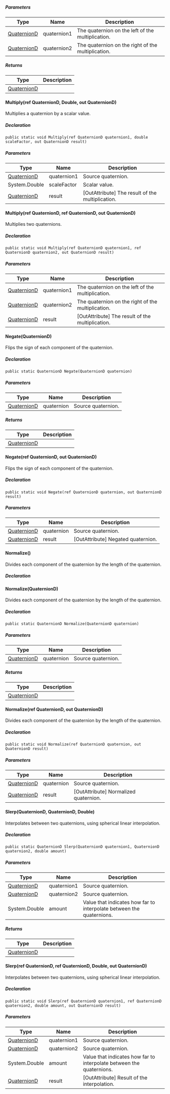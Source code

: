 
##### Parameters

| Type | Name | Description |
| --- | --- | --- |
| [QuaternionD](https://keensoftwarehouse.github.io/SpaceEngineersModAPI/api/VRageMath.QuaternionD.html) | quaternion1 | The quaternion on the left of the multiplication. |
| [QuaternionD](https://keensoftwarehouse.github.io/SpaceEngineersModAPI/api/VRageMath.QuaternionD.html) | quaternion2 | The quaternion on the right of the multiplication. |

##### Returns

| Type | Description |
| --- | --- |
| [QuaternionD](https://keensoftwarehouse.github.io/SpaceEngineersModAPI/api/VRageMath.QuaternionD.html) |     |

#### Multiply(ref QuaternionD, Double, out QuaternionD)

Multiplies a quaternion by a scalar value.

##### Declaration

```
public static void Multiply(ref QuaternionD quaternion1, double scaleFactor, out QuaternionD result)
```

##### Parameters

| Type | Name | Description |
| --- | --- | --- |
| [QuaternionD](https://keensoftwarehouse.github.io/SpaceEngineersModAPI/api/VRageMath.QuaternionD.html) | quaternion1 | Source quaternion. |
| System.Double | scaleFactor | Scalar value. |
| [QuaternionD](https://keensoftwarehouse.github.io/SpaceEngineersModAPI/api/VRageMath.QuaternionD.html) | result | \[OutAttribute\] The result of the multiplication. |

#### Multiply(ref QuaternionD, ref QuaternionD, out QuaternionD)

Multiplies two quaternions.

##### Declaration

```
public static void Multiply(ref QuaternionD quaternion1, ref QuaternionD quaternion2, out QuaternionD result)
```

##### Parameters

| Type | Name | Description |
| --- | --- | --- |
| [QuaternionD](https://keensoftwarehouse.github.io/SpaceEngineersModAPI/api/VRageMath.QuaternionD.html) | quaternion1 | The quaternion on the left of the multiplication. |
| [QuaternionD](https://keensoftwarehouse.github.io/SpaceEngineersModAPI/api/VRageMath.QuaternionD.html) | quaternion2 | The quaternion on the right of the multiplication. |
| [QuaternionD](https://keensoftwarehouse.github.io/SpaceEngineersModAPI/api/VRageMath.QuaternionD.html) | result | \[OutAttribute\] The result of the multiplication. |

#### Negate(QuaternionD)

Flips the sign of each component of the quaternion.

##### Declaration

```
public static QuaternionD Negate(QuaternionD quaternion)
```

##### Parameters

| Type | Name | Description |
| --- | --- | --- |
| [QuaternionD](https://keensoftwarehouse.github.io/SpaceEngineersModAPI/api/VRageMath.QuaternionD.html) | quaternion | Source quaternion. |

##### Returns

| Type | Description |
| --- | --- |
| [QuaternionD](https://keensoftwarehouse.github.io/SpaceEngineersModAPI/api/VRageMath.QuaternionD.html) |     |

#### Negate(ref QuaternionD, out QuaternionD)

Flips the sign of each component of the quaternion.

##### Declaration

```
public static void Negate(ref QuaternionD quaternion, out QuaternionD result)
```

##### Parameters

| Type | Name | Description |
| --- | --- | --- |
| [QuaternionD](https://keensoftwarehouse.github.io/SpaceEngineersModAPI/api/VRageMath.QuaternionD.html) | quaternion | Source quaternion. |
| [QuaternionD](https://keensoftwarehouse.github.io/SpaceEngineersModAPI/api/VRageMath.QuaternionD.html) | result | \[OutAttribute\] Negated quaternion. |

#### Normalize()

Divides each component of the quaternion by the length of the quaternion.

##### Declaration

#### Normalize(QuaternionD)

Divides each component of the quaternion by the length of the quaternion.

##### Declaration

```
public static QuaternionD Normalize(QuaternionD quaternion)
```

##### Parameters

| Type | Name | Description |
| --- | --- | --- |
| [QuaternionD](https://keensoftwarehouse.github.io/SpaceEngineersModAPI/api/VRageMath.QuaternionD.html) | quaternion | Source quaternion. |

##### Returns

| Type | Description |
| --- | --- |
| [QuaternionD](https://keensoftwarehouse.github.io/SpaceEngineersModAPI/api/VRageMath.QuaternionD.html) |     |

#### Normalize(ref QuaternionD, out QuaternionD)

Divides each component of the quaternion by the length of the quaternion.

##### Declaration

```
public static void Normalize(ref QuaternionD quaternion, out QuaternionD result)
```

##### Parameters

| Type | Name | Description |
| --- | --- | --- |
| [QuaternionD](https://keensoftwarehouse.github.io/SpaceEngineersModAPI/api/VRageMath.QuaternionD.html) | quaternion | Source quaternion. |
| [QuaternionD](https://keensoftwarehouse.github.io/SpaceEngineersModAPI/api/VRageMath.QuaternionD.html) | result | \[OutAttribute\] Normalized quaternion. |

#### Slerp(QuaternionD, QuaternionD, Double)

Interpolates between two quaternions, using spherical linear interpolation.

##### Declaration

```
public static QuaternionD Slerp(QuaternionD quaternion1, QuaternionD quaternion2, double amount)
```

##### Parameters

| Type | Name | Description |
| --- | --- | --- |
| [QuaternionD](https://keensoftwarehouse.github.io/SpaceEngineersModAPI/api/VRageMath.QuaternionD.html) | quaternion1 | Source quaternion. |
| [QuaternionD](https://keensoftwarehouse.github.io/SpaceEngineersModAPI/api/VRageMath.QuaternionD.html) | quaternion2 | Source quaternion. |
| System.Double | amount | Value that indicates how far to interpolate between the quaternions. |

##### Returns

| Type | Description |
| --- | --- |
| [QuaternionD](https://keensoftwarehouse.github.io/SpaceEngineersModAPI/api/VRageMath.QuaternionD.html) |     |

#### Slerp(ref QuaternionD, ref QuaternionD, Double, out QuaternionD)

Interpolates between two quaternions, using spherical linear interpolation.

##### Declaration

```
public static void Slerp(ref QuaternionD quaternion1, ref QuaternionD quaternion2, double amount, out QuaternionD result)
```

##### Parameters

| Type | Name | Description |
| --- | --- | --- |
| [QuaternionD](https://keensoftwarehouse.github.io/SpaceEngineersModAPI/api/VRageMath.QuaternionD.html) | quaternion1 | Source quaternion. |
| [QuaternionD](https://keensoftwarehouse.github.io/SpaceEngineersModAPI/api/VRageMath.QuaternionD.html) | quaternion2 | Source quaternion. |
| System.Double | amount | Value that indicates how far to interpolate between the quaternions. |
| [QuaternionD](https://keensoftwarehouse.github.io/SpaceEngineersModAPI/api/VRageMath.QuaternionD.html) | result | \[OutAttribute\] Result of the interpolation. |
